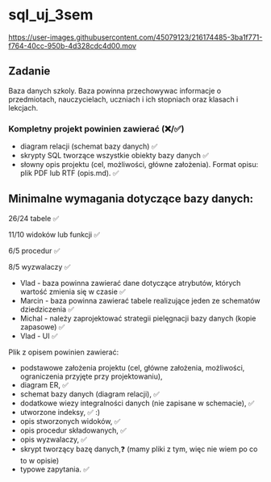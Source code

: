 # sql_uj_3sem


https://user-images.githubusercontent.com/45079123/216174485-3ba1f771-f764-40cc-950b-4d328cdc4d00.mov


## Zadanie

Baza danych szkoly. Baza powinna przechowywac informacje o przedmiotach, nauczycielach,
uczniach i ich stopniach oraz klasach i lekcjach.

### Kompletny projekt powinien zawierać  (❌/✅)

* diagram relacji (schemat bazy danych) ✅
* skrypty SQL tworzące wszystkie obiekty bazy danych ✅
* słowny opis projektu (cel, możliwości, główne założenia). Format opisu: plik PDF lub RTF (opis.md). ✅

## Minimalne wymagania dotyczące bazy danych:
26/24 tabele ✅

11/10 widoków lub funkcji ✅

6/5 procedur ✅

8/5 wyzwalaczy ✅

* Vlad - baza powinna zawierać dane dotyczące atrybutów, których wartość zmienia się w czasie ✅
* Marcin - baza powinna zawierać tabele realizujące jeden ze schematów dziedziczenia ✅
* Michal - należy zaprojektować strategii pielęgnacji bazy danych (kopie zapasowe) ✅
* Vlad - UI ✅

Plik z opisem powinien zawierać:

* podstawowe założenia projektu (cel, główne założenia, możliwości, ograniczenia przyjęte przy projektowaniu),
* diagram ER, ✅
* schemat bazy danych (diagram relacji), ✅
* dodatkowe wiezy integralności danych (nie zapisane w schemacie), ✅
* utworzone indeksy, ✅ :) 
* opis stworzonych widoków, ✅
* opis procedur składowanych, ✅
* opis wyzwalaczy, ✅
* skrypt tworzący bazę danych,❓ (mamy pliki z tym, więc nie wiem po co to w opisie)
* typowe zapytania. ✅
